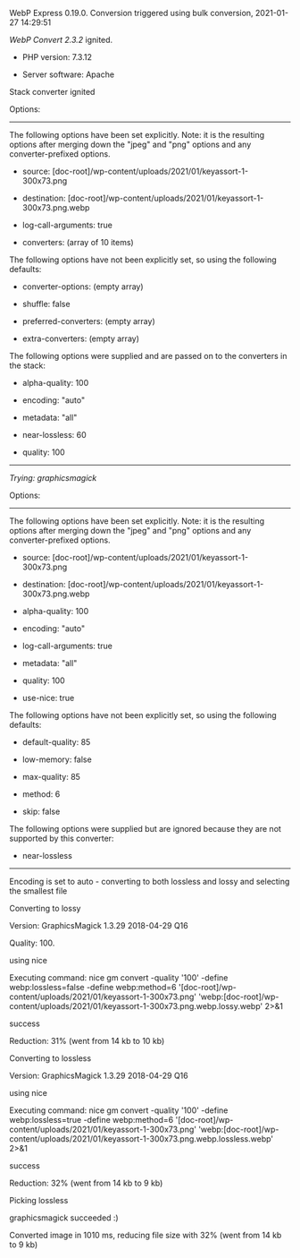 WebP Express 0.19.0. Conversion triggered using bulk conversion, 2021-01-27 14:29:51

*WebP Convert 2.3.2*  ignited.
- PHP version: 7.3.12
- Server software: Apache

Stack converter ignited

Options:
------------
The following options have been set explicitly. Note: it is the resulting options after merging down the "jpeg" and "png" options and any converter-prefixed options.
- source: [doc-root]/wp-content/uploads/2021/01/keyassort-1-300x73.png
- destination: [doc-root]/wp-content/uploads/2021/01/keyassort-1-300x73.png.webp
- log-call-arguments: true
- converters: (array of 10 items)

The following options have not been explicitly set, so using the following defaults:
- converter-options: (empty array)
- shuffle: false
- preferred-converters: (empty array)
- extra-converters: (empty array)

The following options were supplied and are passed on to the converters in the stack:
- alpha-quality: 100
- encoding: "auto"
- metadata: "all"
- near-lossless: 60
- quality: 100
------------


*Trying: graphicsmagick* 

Options:
------------
The following options have been set explicitly. Note: it is the resulting options after merging down the "jpeg" and "png" options and any converter-prefixed options.
- source: [doc-root]/wp-content/uploads/2021/01/keyassort-1-300x73.png
- destination: [doc-root]/wp-content/uploads/2021/01/keyassort-1-300x73.png.webp
- alpha-quality: 100
- encoding: "auto"
- log-call-arguments: true
- metadata: "all"
- quality: 100
- use-nice: true

The following options have not been explicitly set, so using the following defaults:
- default-quality: 85
- low-memory: false
- max-quality: 85
- method: 6
- skip: false

The following options were supplied but are ignored because they are not supported by this converter:
- near-lossless
------------

Encoding is set to auto - converting to both lossless and lossy and selecting the smallest file

Converting to lossy
Version: GraphicsMagick 1.3.29 2018-04-29 Q16 
Quality: 100. 
using nice
Executing command: nice gm convert -quality '100' -define webp:lossless=false -define webp:method=6 '[doc-root]/wp-content/uploads/2021/01/keyassort-1-300x73.png' 'webp:[doc-root]/wp-content/uploads/2021/01/keyassort-1-300x73.png.webp.lossy.webp' 2>&1
success
Reduction: 31% (went from 14 kb to 10 kb)

Converting to lossless
Version: GraphicsMagick 1.3.29 2018-04-29 Q16 
using nice
Executing command: nice gm convert -quality '100' -define webp:lossless=true -define webp:method=6 '[doc-root]/wp-content/uploads/2021/01/keyassort-1-300x73.png' 'webp:[doc-root]/wp-content/uploads/2021/01/keyassort-1-300x73.png.webp.lossless.webp' 2>&1
success
Reduction: 32% (went from 14 kb to 9 kb)

Picking lossless
graphicsmagick succeeded :)

Converted image in 1010 ms, reducing file size with 32% (went from 14 kb to 9 kb)
